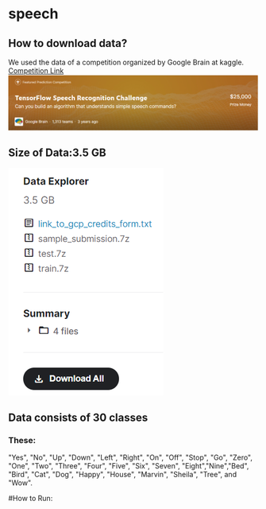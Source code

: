# speech

## How to download data?

We used the data of a competition organized by Google Brain at kaggle.
[Competition Link](https://www.kaggle.com/c/tensorflow-speech-recognition-challenge/data)
![alt text](https://raw.githubusercontent.com/RenkliKup/speech/main/img/challenge.png)
## Size of Data:3.5 GB



![alt text](https://raw.githubusercontent.com/RenkliKup/speech/main/img/data.png)

## Data consists of 30 classes 
### These:
"Yes", "No", "Up", "Down", "Left", "Right", "On", "Off", "Stop", "Go", "Zero", "One", "Two", "Three", "Four", "Five", "Six", "Seven", "Eight","Nine","Bed", "Bird", "Cat", "Dog", "Happy", "House", "Marvin", "Sheila", "Tree", and "Wow".

#How to Run:
